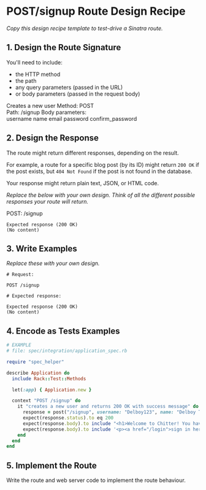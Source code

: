 # POST/signup Route Design Recipe

_Copy this design recipe template to test-drive a Sinatra route._

## 1. Design the Route Signature

You'll need to include:
  * the HTTP method
  * the path
  * any query parameters (passed in the URL)
  * or body parameters (passed in the request body)

  Creates a new user
  Method: POST  
  Path: /signup
  Body parameters:  
    username
    name
    email
    password
    confirm_password

## 2. Design the Response

The route might return different responses, depending on the result.

For example, a route for a specific blog post (by its ID) might return `200 OK` if the post exists, but `404 Not Found` if the post is not found in the database.

Your response might return plain text, JSON, or HTML code. 

_Replace the below with your own design. Think of all the different possible responses your route will return._

POST: /signup
```
Expected response (200 OK)
(No content)
```

## 3. Write Examples

_Replace these with your own design._

```
# Request:

POST /signup

# Expected response:

Expected response (200 OK)
(No content)
```

## 4. Encode as Tests Examples

```ruby
# EXAMPLE
# file: spec/integration/application_spec.rb

require "spec_helper"

describe Application do
  include Rack::Test::Methods

  let(:app) { Application.new }

  context "POST /signup" do
    it "creates a new user and returns 200 OK with success message" do
      response = post("/signup", username: "Delboy123", name: "Delboy Trotter", email: "delboy123@gmail.com", password: "abc123abc123", confirm_password: "abc123abc123")
      expect(response.status).to eq 200
      expect(response.body).to include "<h1>Welcome to Chitter! You have successfully registered.</h1>"
      expect(response.body).to include '<p><a href="/login">sign in here</a></p>'
    end
  end
end
```

## 5. Implement the Route

Write the route and web server code to implement the route behaviour.